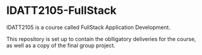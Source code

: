 # IDATT2105-FullStack
IDATT2105 is a course called FullStack Application Development.

This repository is set up to contain the oblligatory deliveries for the course, as well as 
a copy of the final group project. 
